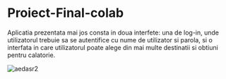 # Proiect-Final-colab

  Aplicatia prezentata mai jos consta in doua interfete: una de log-in, unde utilizatorul trebuie sa se autentifice cu nume de utilizator si parola, si o interfata in care utilizatorul poate alege din mai multe destinatii si obtiuni pentru calatorie. 
  
  ![aedasr2](https://user-images.githubusercontent.com/116735056/199520323-dfe95aab-49b5-4ae5-99f8-94c88d9d9ac6.png)
